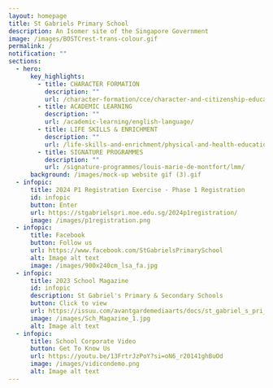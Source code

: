 ```yaml
---
layout: homepage
title: St Gabriels Primary School
description: An Isomer site of the Singapore Government
image: /images/BOSTCrest-trans-colour.gif
permalink: /
notification: ""
sections:
  - hero:
      key_highlights:
        - title: CHARACTER FORMATION
          description: ""
          url: /character-formation/cce/character-and-citizenship-education/
        - title: ACADEMIC LEARNING
          description: ""
          url: /academic-learning/english-language/
        - title: LIFE SKILLS & ENRICHMENT
          description: ""
          url: /life-skills-and-enrichment/physical-and-health-education/
        - title: SIGNATURE PROGRAMMES
          description: ""
          url: /signature-programmes/louis-marie-de-montfort/lmm/
      background: /images/mock-up website gif (3).gif
  - infopic:
      title: 2024 P1 Registration Exercise - Phase 1 Registration
      id: infopic
      button: Enter
      url: https://stgabrielspri.moe.edu.sg/2024p1registration/
      image: /images/p1registration.png
  - infopic:
      title: Facebook
      button: Follow us
      url: https://www.facebook.com/StGabrielsPrimarySchool
      alt: Image alt text
      image: /images/900x240cm_lsa_fa.jpg
  - infopic:
      title: 2023 School Magazine
      id: infopic
      description: St Gabriel's Primary & Secondary Schools
      button: Click to view
      url: https://issuu.com/avantgardemediaarts/docs/st_gabriel_s_pri_and_sec_-_yearbook_2023?fr=sMTEwMzY0MDU0OTI
      image: /images/Sch_Magazine_1.jpg
      alt: Image alt text
  - infopic:
      title: School Corporate Video
      button: Get To Know Us
      url: https://youtu.be/13FrtrJzPoY?si=oN6_r20141ghBuOd
      image: /images/vidicondemo.png
      alt: Image alt text
---
```

